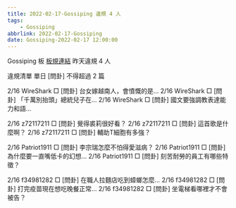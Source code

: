 ```yaml
---
title: 2022-02-17-Gossiping 違規 4 人
tags:
    - Gossiping
abbrlink: 2022-02-17-Gossiping
date: Gossiping-2022-02-17 12:00:00
---
```

Gossiping 板 [板規連結](https://www.ptt.cc/bbs/Gossiping/M.1637425085.A.07D.html)
昨天違規 4 人
<!-- more -->

違規清單
單日 [問卦] 不得超過 2 篇

2/16 WireShark □ [問卦] 台女嫁越南人，會憤慨的是…
2/16 WireShark □ [問卦] 「千萬別抬頭」總統兒子在…
2/16 WireShark □ [問卦] 國文要強調教表達能力和語…

2/16 z72117211 □ [問卦] 覺得裘莉很好看？
2/16 z72117211 □ [問卦] 這首歌是什麼啊？
2/16 z72117211 □ [問卦] 輔助T細胞有多強？

2/16 Patriot1911 □ [問卦] 李宗瑞怎麼不怕得愛滋病？
2/16 Patriot1911 □ [問卦] 為什麼要一直嘴低卡的幻想…
2/16 Patriot1911 □ [問卦] 刻苦耐勞的員工有哪些特徵？

2/16 f34981282 □ [問卦] 在職人拉麵店吃到蟑螂怎麼…
2/16 f34981282 □ [問卦] 打完疫苗現在想吃晚餐正常…
2/16 f34981282 □ [問卦] 坐電梯看哪裡才不會被告？